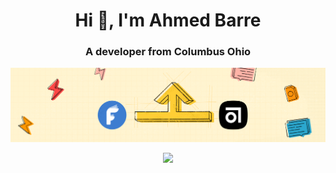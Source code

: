 <h1 align="center">Hi 👋, I'm Ahmed Barre</h1>
<h3 align="center">A developer from Columbus Ohio</h3>


<p align="center" >
<img src = "https://github.com/LisaDziuba/Awesome-Design-Tools/raw/master/Media/awesome-design-tools-joins-abstract-cover.png"/>
</p>


<p align="center" >
<img  src = "https://github-readme-stats.vercel.app/api?username=AhmedBarre10&&show_icons=true&title_color=ffffff&icon_color=bb2acf&text_color=daf7dc&bg_color=151515"/>
  
  </p>
